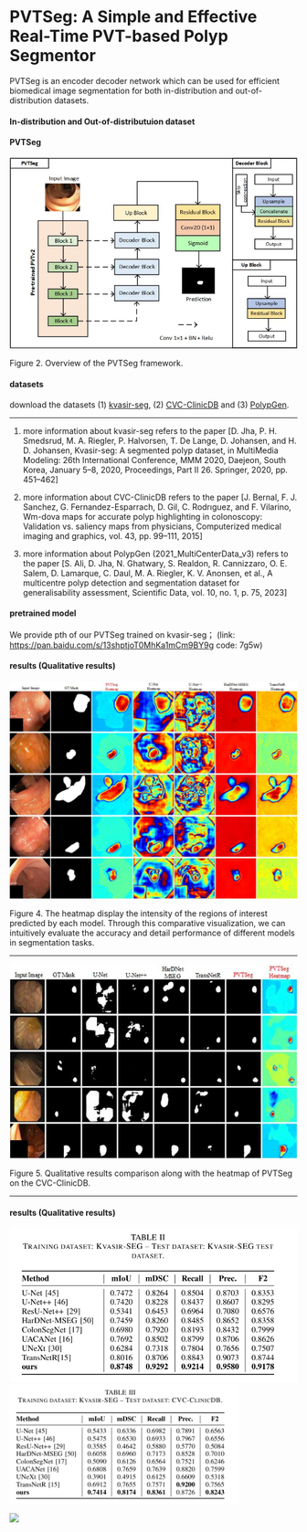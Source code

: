 

# PVTSeg: A Simple and  Effective Real-Time PVT-based Polyp Segmentor

PVTSeg is an encoder decoder network which can be used for efficient biomedical image segmentation for both in-distribution and out-of-distribution datasets.

#### In-distribution and Out-of-distributuion dataset



#### PVTSeg

![](./results/PVTSeg.jpg)

Figure 2. Overview of the PVTSeg framework.

#### datasets

download the datasets (1) [kvasir-seg](https://pan.baidu.com/s/1lDjPQnuJxmUi5TPcc2GFCg?pwd=q9jm ), (2) [CVC-ClinicDB](https://pan.baidu.com/s/1Y-N0-6knQu8st8hJIvqSNg?pwd=fhov ) and (3) [PolypGen](https://pan.baidu.com/s/1JCGqy1Kq_J6aoo5289P7aA?pwd=aukk ). 

---

1. more information about kvasir-seg refers to the paper [D. Jha, P. H. Smedsrud, M. A. Riegler, P. Halvorsen, T. De Lange,  D. Johansen, and H. D. Johansen, Kvasir-seg: A segmented polyp  dataset, in MultiMedia Modeling: 26th International Conference, MMM  2020, Daejeon, South Korea, January 5–8, 2020, Proceedings, Part II  26. Springer, 2020, pp. 451–462]

2. more information about CVC-ClinicDB refers to the paper [J. Bernal, F. J. Sanchez, G. Fernandez-Esparrach, D. Gil, C. Rodrıguez, and F. Vilarino, Wm-dova maps for accurate polyp highlighting in  colonoscopy: Validation vs. saliency maps from physicians, Computerized medical imaging and graphics, vol. 43, pp. 99–111, 2015]

3. more information about PolypGen (2021_MultiCenterData_v3) refers to the paper [S. Ali, D. Jha, N. Ghatwary, S. Realdon, R. Cannizzaro, O. E. Salem,  D. Lamarque, C. Daul, M. A. Riegler, K. V. Anonsen, et al., A multicentre polyp detection and segmentation dataset for generalisability  assessment, Scientific Data, vol. 10, no. 1, p. 75, 2023]

#### pretrained model

We provide pth of our PVTSeg trained on kvasir-seg；
(link: https://pan.baidu.com/s/13shptjoT0MhKa1mCm9BY9g code: 7g5w)

#### results (Qualitative results)

<img title="" src="./results/fig2.jpg" alt="" width="596">

Figure 4. The heatmap display the intensity of the regions of interest predicted by each model. Through this comparative visualization, we can intuitively evaluate the accuracy and detail performance of different models in segmentation tasks.

---

![](./results/fig3.jpg)

Figure 5. Qualitative results comparison along with the heatmap of PVTSeg on the CVC-ClinicDB.

---





#### results (Qualitative results)

<img title="" src="./results/PVTSeg-result1.png" alt="" width="523">

<img title="" src="./results/PVTSeg-result2.png" alt="" data-align="inline" width="400">

![](G:\Submit\PVTSeg\results\PVTSeg-result3.png)



# 

